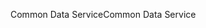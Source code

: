 <span data-ttu-id="f2355-101">Common Data Service</span><span class="sxs-lookup"><span data-stu-id="f2355-101">Common Data Service</span></span>